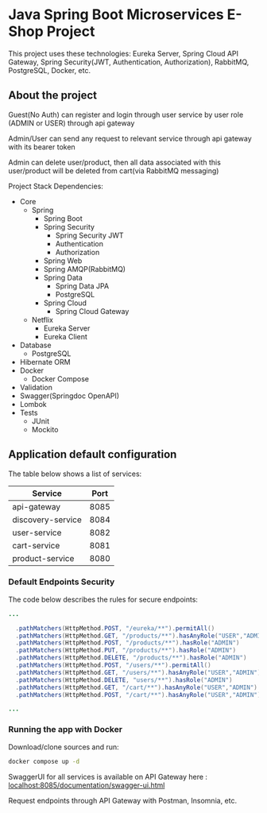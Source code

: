 # Java Spring Boot Microservices E-Shop Project

This project uses these technologies: Eureka Server, Spring Cloud API Gateway, Spring Security(JWT, Authentication, Authorization), RabbitMQ, PostgreSQL, Docker, etc.

## About the project

Guest(No Auth) can register and login through user service by user role (ADMIN or USER) through api gateway

Admin/User can send any request to relevant service through api gateway with its bearer token

Admin can delete user/product, then all data associated with this user/product will be deleted from cart(via RabbitMQ messaging)


Project Stack Dependencies:
* Core
    * Spring
        * Spring Boot
        * Spring Security
            * Spring Security JWT
            * Authentication
            * Authorization
        * Spring Web
        * Spring AMQP(RabbitMQ)
        * Spring Data
            * Spring Data JPA
            * PostgreSQL
        * Spring Cloud
            * Spring Cloud Gateway
    * Netflix
        * Eureka Server
        * Eureka Client
* Database
    * PostgreSQL
* Hibernate ORM
* Docker
    * Docker Compose
* Validation
* Swagger(Springdoc OpenAPI)
* Lombok
* Tests
  * JUnit
  * Mockito

## Application default configuration

The table below shows a list of services:

| Service               | Port |
|-----------------------| --   |
| api-gateway           | 8085 |
| discovery-service     | 8084 |
| user-service          | 8082 |
| cart-service          | 8081 |
| product-service       | 8080 |

### Default Endpoints Security 

The code below describes the rules for secure endpoints:
```java
...

  .pathMatchers(HttpMethod.POST, "/eureka/**").permitAll()
  .pathMatchers(HttpMethod.GET, "/products/**").hasAnyRole("USER","ADMIN")
  .pathMatchers(HttpMethod.POST, "/products/**").hasRole("ADMIN")
  .pathMatchers(HttpMethod.PUT, "/products/**").hasRole("ADMIN")
  .pathMatchers(HttpMethod.DELETE, "/products/**").hasRole("ADMIN")
  .pathMatchers(HttpMethod.POST, "/users/**").permitAll()
  .pathMatchers(HttpMethod.GET, "/users/**").hasAnyRole("USER","ADMIN")
  .pathMatchers(HttpMethod.DELETE, "users/**").hasRole("ADMIN")
  .pathMatchers(HttpMethod.GET, "/cart/**").hasAnyRole("USER","ADMIN")
  .pathMatchers(HttpMethod.POST, "/cart/**").hasAnyRole("USER","ADMIN")

...
```

### Running the app with Docker

Download/clone sources and run:
```bash
docker compose up -d
```
SwaggerUI for all services is available on API Gateway here : [localhost:8085/documentation/swagger-ui.html](http://localhost:8085/documentation/swagger-ui.html)

Request endpoints through API Gateway with Postman, Insomnia, etc.
    
